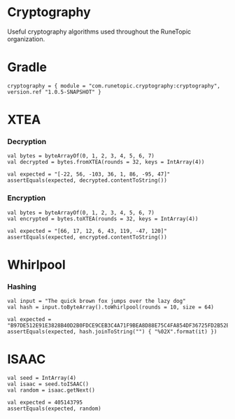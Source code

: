 # Cryptography
Useful cryptography algorithms used throughout the RuneTopic organization.

# Gradle
```
cryptography = { module = "com.runetopic.cryptography:cryptography", version.ref "1.0.5-SNAPSHOT" }
```

# XTEA
### Decryption
```
val bytes = byteArrayOf(0, 1, 2, 3, 4, 5, 6, 7)
val decrypted = bytes.fromXTEA(rounds = 32, keys = IntArray(4))

val expected = "[-22, 56, -103, 36, 1, 86, -95, 47]"
assertEquals(expected, decrypted.contentToString())
```

### Encryption
```
val bytes = byteArrayOf(0, 1, 2, 3, 4, 5, 6, 7)
val encrypted = bytes.toXTEA(rounds = 32, keys = IntArray(4))

val expected = "[66, 17, 12, 6, 43, 119, -47, 120]"
assertEquals(expected, encrypted.contentToString())
```

# Whirlpool
### Hashing
```
val input = "The quick brown fox jumps over the lazy dog"
val hash = input.toByteArray().toWhirlpool(rounds = 10, size = 64)

val expected = "B97DE512E91E3828B40D2B0FDCE9CEB3C4A71F9BEA8D88E75C4FA854DF36725FD2B52EB6544EDCACD6F8BEDDFEA403CB55AE31F03AD62A5EF54E42EE82C3FB35"
assertEquals(expected, hash.joinToString("") { "%02X".format(it) })
```

# ISAAC
```
val seed = IntArray(4)
val isaac = seed.toISAAC()
val random = isaac.getNext()

val expected = 405143795
assertEquals(expected, random)
```